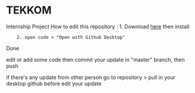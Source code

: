 # TEKKOM

   Internship Project
    How to edit this repository :
        1. Download [here](https://github.com/facebook/create-react-app) then install
        
        2. open code > "Open with Github Desktop"

 Done
    
edit or add some code then commit your update in "master" branch, then push

if there's any update from other person go to repository > pull in your desktop github before edit your update

